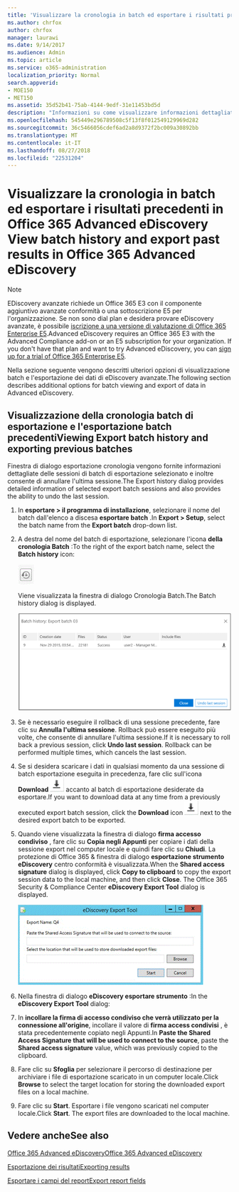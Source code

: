 ```yaml
---
title: 'Visualizzare la cronologia in batch ed esportare i risultati precedenti in Office 365 Advanced eDiscovery '
ms.author: chrfox
author: chrfox
manager: laurawi
ms.date: 9/14/2017
ms.audience: Admin
ms.topic: article
ms.service: o365-administration
localization_priority: Normal
search.appverid:
- MOE150
- MET150
ms.assetid: 35d52b41-75ab-4144-9edf-31e11453bd5d
description: "Informazioni su come visualizzare informazioni dettagliate per le sessioni di batch di esportazione selezionato e annullare l'ultima sessione esportazione in Office 365 avanzate eDiscovery.  "
ms.openlocfilehash: 545449e296789508c5f13f8f012549129969d282
ms.sourcegitcommit: 36c5466056cdef6ad2a8d9372f2bc009a30892bb
ms.translationtype: MT
ms.contentlocale: it-IT
ms.lasthandoff: 08/27/2018
ms.locfileid: "22531204"
---
```

# <a name="view-batch-history-and-export-past-results-in-office-365-advanced-ediscovery"></a><span data-ttu-id="397fc-103">Visualizzare la cronologia in batch ed esportare i risultati precedenti in Office 365 Advanced eDiscovery </span><span class="sxs-lookup"><span data-stu-id="397fc-103">View batch history and export past results in Office 365 Advanced eDiscovery</span></span>

> [!NOTE]
> <span data-ttu-id="397fc-p101">EDiscovery avanzate richiede un Office 365 E3 con il componente aggiuntivo avanzate conformità o una sottoscrizione E5 per l'organizzazione. Se non sono dial plan e desidera provare eDiscovery avanzate, è possibile [iscrizione a una versione di valutazione di Office 365 Enterprise E5](https://go.microsoft.com/fwlink/p/?LinkID=698279).</span><span class="sxs-lookup"><span data-stu-id="397fc-p101">Advanced eDiscovery requires an Office 365 E3 with the Advanced Compliance add-on or an E5 subscription for your organization. If you don't have that plan and want to try Advanced eDiscovery, you can [sign up for a trial of Office 365 Enterprise E5](https://go.microsoft.com/fwlink/p/?LinkID=698279).</span></span> 
  
<span data-ttu-id="397fc-106">Nella sezione seguente vengono descritti ulteriori opzioni di visualizzazione batch e l'esportazione dei dati di eDiscovery avanzate.</span><span class="sxs-lookup"><span data-stu-id="397fc-106">The following section describes additional options for batch viewing and export of data in Advanced eDiscovery.</span></span> 
  
## <a name="viewing-export-batch-history-and-exporting-previous-batches"></a><span data-ttu-id="397fc-107">Visualizzazione della cronologia batch di esportazione e l'esportazione batch precedenti</span><span class="sxs-lookup"><span data-stu-id="397fc-107">Viewing Export batch history and exporting previous batches</span></span>

<span data-ttu-id="397fc-108">Finestra di dialogo esportazione cronologia vengono fornite informazioni dettagliate delle sessioni di batch di esportazione selezionato e inoltre consente di annullare l'ultima sessione.</span><span class="sxs-lookup"><span data-stu-id="397fc-108">The Export history dialog provides detailed information of selected export batch sessions and also provides the ability to undo the last session.</span></span>
  
1. <span data-ttu-id="397fc-109">In **esportare \> il programma di installazione**, selezionare il nome del batch dall'elenco a discesa **esportare batch** .</span><span class="sxs-lookup"><span data-stu-id="397fc-109">In **Export \> Setup**, select the batch name from the **Export batch** drop-down list.</span></span> 
    
2. <span data-ttu-id="397fc-110">A destra del nome del batch di esportazione, selezionare l'icona **della cronologia Batch** :</span><span class="sxs-lookup"><span data-stu-id="397fc-110">To the right of the export batch name, select the **Batch history** icon:</span></span> 
    
    ![Icona di esportazione dello storico batch](media/a14f6ef9-0c3c-4851-b65d-9380f2d8a38a.gif)
  
    <span data-ttu-id="397fc-112">Viene visualizzata la finestra di dialogo Cronologia Batch.</span><span class="sxs-lookup"><span data-stu-id="397fc-112">The Batch history dialog is displayed.</span></span>
    
    ![Esporta storico batch](media/04c5b75c-348c-491d-b4fe-716659333890.png)
  
3. <span data-ttu-id="397fc-p102">Se è necessario eseguire il rollback di una sessione precedente, fare clic su **Annulla l'ultima sessione**. Rollback può essere eseguito più volte, che consente di annullare l'ultima sessione.</span><span class="sxs-lookup"><span data-stu-id="397fc-p102">If it is necessary to roll back a previous session, click **Undo last session**. Rollback can be performed multiple times, which cancels the last session.</span></span>
    
4. <span data-ttu-id="397fc-116">Se si desidera scaricare i dati in qualsiasi momento da una sessione di batch esportazione eseguita in precedenza, fare clic sull'icona **Download** ![icona download di esportazione batch cronologia](media/de69b920-a6ac-4ddb-b93e-e1cc5888e6c4.gif) accanto al batch di esportazione desiderate da esportare.</span><span class="sxs-lookup"><span data-stu-id="397fc-116">If you want to download data at any time from a previously executed export batch session, click the **Download** icon ![Export batch history download icon](media/de69b920-a6ac-4ddb-b93e-e1cc5888e6c4.gif) next to the desired export batch to be exported.</span></span> 
    
5. <span data-ttu-id="397fc-p103">Quando viene visualizzata la finestra di dialogo **firma accesso condiviso** , fare clic su **Copia negli Appunti** per copiare i dati della sessione export nel computer locale e quindi fare clic su **Chiudi**. La protezione di Office 365 &amp; finestra di dialogo **esportazione strumento eDiscovery** centro conformità è visualizzata.</span><span class="sxs-lookup"><span data-stu-id="397fc-p103">When the **Shared access signature** dialog is displayed, click **Copy to clipboard** to copy the export session data to the local machine, and then click **Close**. The Office 365 Security &amp; Compliance Center **eDiscovery Export Tool** dialog is displayed.</span></span> 
    
    ![Finestra di dialogo Esporta eDiscovery](media/01f79d2d-6da0-45e6-9c6f-ab12347572cb.gif)
  
6. <span data-ttu-id="397fc-120">Nella finestra di dialogo **eDiscovery esportare strumento** :</span><span class="sxs-lookup"><span data-stu-id="397fc-120">In the **eDiscovery Export Tool** dialog:</span></span> 
    
1. <span data-ttu-id="397fc-121">In **incollare la firma di accesso condiviso che verrà utilizzato per la connessione all'origine**, incollare il valore di **firma access condivisi** , è stata precedentemente copiato negli Appunti.</span><span class="sxs-lookup"><span data-stu-id="397fc-121">In **Paste the Shared Access Signature that will be used to connect to the source**, paste the **Shared access signature** value, which was previously copied to the clipboard.</span></span> 
    
2. <span data-ttu-id="397fc-122">Fare clic su **Sfoglia** per selezionare il percorso di destinazione per archiviare i file di esportazione scaricato in un computer locale.</span><span class="sxs-lookup"><span data-stu-id="397fc-122">Click **Browse** to select the target location for storing the downloaded export files on a local machine.</span></span> 
    
3. <span data-ttu-id="397fc-p104">Fare clic su **Start**. Esportare i file vengono scaricati nel computer locale.</span><span class="sxs-lookup"><span data-stu-id="397fc-p104">Click **Start**. The export files are downloaded to the local machine.</span></span> 
    
## <a name="see-also"></a><span data-ttu-id="397fc-125">Vedere anche</span><span class="sxs-lookup"><span data-stu-id="397fc-125">See also</span></span>

[<span data-ttu-id="397fc-126">Office 365 Advanced eDiscovery</span><span class="sxs-lookup"><span data-stu-id="397fc-126">Office 365 Advanced eDiscovery</span></span>](office-365-advanced-ediscovery.md)
  
[<span data-ttu-id="397fc-127">Esportazione dei risultati</span><span class="sxs-lookup"><span data-stu-id="397fc-127">Exporting results </span></span>](export-results-in-advanced-ediscovery.md)

[<span data-ttu-id="397fc-128">Esportare i campi del report</span><span class="sxs-lookup"><span data-stu-id="397fc-128">Export report fields</span></span>](export-report-fields-in-advanced-ediscovery.md)

